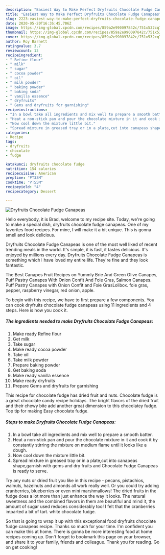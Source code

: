 ```yaml
---
description: "Easiest Way to Make Perfect Dryfruits Chocolate Fudge Canapeas"
title: "Easiest Way to Make Perfect Dryfruits Chocolate Fudge Canapeas"
slug: 2223-easiest-way-to-make-perfect-dryfruits-chocolate-fudge-canapeas
date: 2020-05-20T16:36:45.706Z
image: https://img-global.cpcdn.com/recipes/859a2e990097842c/751x532cq70/dryfruits-chocolate-fudge-canapeas-recipe-main-photo.jpg
thumbnail: https://img-global.cpcdn.com/recipes/859a2e990097842c/751x532cq70/dryfruits-chocolate-fudge-canapeas-recipe-main-photo.jpg
cover: https://img-global.cpcdn.com/recipes/859a2e990097842c/751x532cq70/dryfruits-chocolate-fudge-canapeas-recipe-main-photo.jpg
author: Roy Barnett
ratingvalue: 3.7
reviewcount: 13
recipeingredient:
- " Refine flour"
- " milk"
- " sugar"
- " cocoa powder"
- " oil"
- " milk powder"
- " baking powder"
- " baking soda"
- " vanilla essence"
- " dryfruits"
- " Gems and dryfruits for garnishing"
recipeinstructions:
- "In a bowl take all ingredients and mix well to prepare a smooth batter."
- "Heat a non-stick pan and pour the chocolate mixture in it and cook it by constantly stirring the mixture on medium flame until it looks like a dough."
- "Now cool down the mixture little bit."
- "Spread mixture in greased tray or in a plate,cut into canapeas shape,garnish with gems and dry fruits and Chocolate Fudge Canapeas is ready to serve."
categories:
- Recipe
tags:
- dryfruits
- chocolate
- fudge

katakunci: dryfruits chocolate fudge 
nutrition: 154 calories
recipecuisine: American
preptime: "PT33M"
cooktime: "PT55M"
recipeyield: "4"
recipecategory: Dessert

---
```



![Dryfruits Chocolate Fudge Canapeas](https://img-global.cpcdn.com/recipes/859a2e990097842c/751x532cq70/dryfruits-chocolate-fudge-canapeas-recipe-main-photo.jpg)

Hello everybody, it is Brad, welcome to my recipe site. Today, we're going to make a special dish, dryfruits chocolate fudge canapeas. One of my favorites food recipes. For mine, I will make it a bit unique. This is gonna smell and look delicious.

Dryfruits Chocolate Fudge Canapeas is one of the most well liked of recent trending meals in the world. It's simple, it is fast, it tastes delicious. It's enjoyed by millions every day. Dryfruits Chocolate Fudge Canapeas is something which I have loved my entire life. They're fine and they look fantastic.

The Best Canapes Fruit Recipes on Yummly Brie And Green Olive Canapes, Puff Pastry Canapes With Onion Confit And Foie Gras, Salmon Canapes. Puff Pastry Canapes with Onion Confit and Foie GrasLolibox. foie gras, pepper, raspberry vinegar, red onion, apple.


To begin with this recipe, we have to first prepare a few components. You can cook dryfruits chocolate fudge canapeas using 11 ingredients and 4 steps. Here is how you cook it.

<!--inarticleads1-->

##### The ingredients needed to make Dryfruits Chocolate Fudge Canapeas:

1. Make ready  Refine flour
1. Get  milk
1. Take  sugar
1. Make ready  cocoa powder
1. Take  oil
1. Take  milk powder
1. Prepare  baking powder
1. Get  baking soda
1. Make ready  vanilla essence
1. Make ready  dryfruits
1. Prepare  Gems and dryfruits for garnishing


This recipe for chocolate fudge has dried fruit and nuts. Chocolate fudge is a great chocolate candy recipe holidays. The bright flavors of the dried fruit and their chewy bite add another great dimension to this chocolatey fudge. Top tip for making Easy chocolate fudge. 

<!--inarticleads2-->

##### Steps to make Dryfruits Chocolate Fudge Canapeas:

1. In a bowl take all ingredients and mix well to prepare a smooth batter.
1. Heat a non-stick pan and pour the chocolate mixture in it and cook it by constantly stirring the mixture on medium flame until it looks like a dough.
1. Now cool down the mixture little bit.
1. Spread mixture in greased tray or in a plate,cut into canapeas shape,garnish with gems and dry fruits and Chocolate Fudge Canapeas is ready to serve.


Try any nuts or dried fruit you like in this recipe - pecans, pistachios, walnuts, hazelnuts and almonds all work really well. Or you could try adding cranberries, blueberries or even mini marshmallows! The dried fruits in the fudge does a lot more than just enhance the way it looks. The natural sweetness and the combined flavors in them are beautiful and mind it, the amount of sugar used reduces considerably too! I felt that the cranberries imparted a bit of tart. white chocolate fudge. 

So that is going to wrap it up with this exceptional food dryfruits chocolate fudge canapeas recipe. Thanks so much for your time. I'm confident you can make this at home. There is gonna be more interesting food at home recipes coming up. Don't forget to bookmark this page on your browser, and share it to your family, friends and colleague. Thank you for reading. Go on get cooking!
